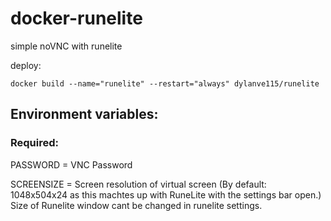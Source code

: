 # docker-runelite

simple noVNC with runelite

deploy:
```
docker build --name="runelite" --restart="always" dylanve115/runelite
```
## Environment variables:
### Required:
PASSWORD = VNC Password

SCREENSIZE = Screen resolution of virtual screen (By default: 1048x504x24 as this machtes up with RuneLite with the settings bar open.)
Size of Runelite window cant be changed in runelite settings.
